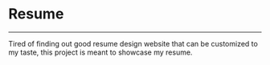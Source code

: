 # Resume
---

Tired of finding out good resume design website that can be customized to my taste, this project is meant to showcase my resume.
